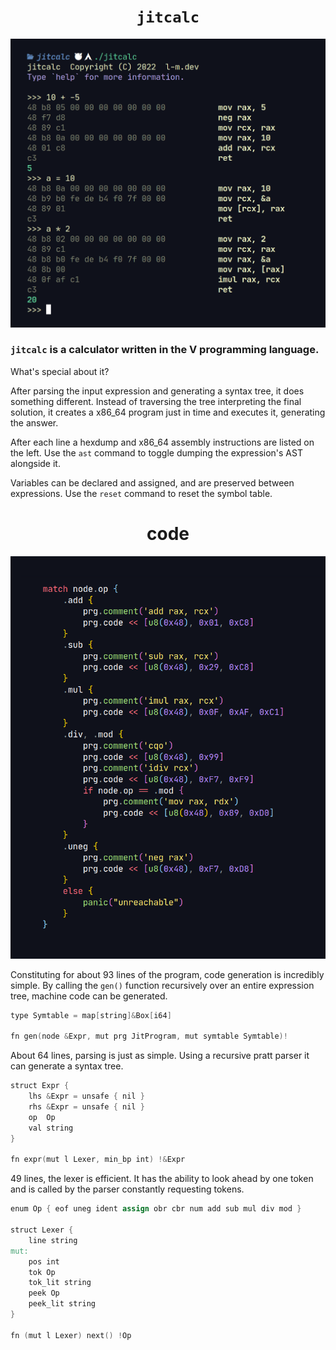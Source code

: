 
<div align="center">

# `jitcalc`

![](.assets/image.png)

</div>

### `jitcalc` is a calculator written in the V programming language. 

What's special about it?

After parsing the input expression and generating a syntax tree, it does something different. Instead of traversing the tree interpreting the final solution, it creates a x86_64 program just in time and executes it, generating the answer.

After each line a hexdump and x86_64 assembly instructions are listed on the left. Use the `ast` command to toggle dumping the expression's AST alongside it.

Variables can be declared and assigned, and are preserved between expressions. Use the `reset` command to reset the symbol table.

<div align="center">

# code

![](.assets/node.png)

</div>

Constituting for about 93 lines of the program, code generation is incredibly simple. By calling the `gen()` function recursively over an entire expression tree, machine code can be generated.

```v
type Symtable = map[string]&Box[i64]

fn gen(node &Expr, mut prg JitProgram, mut symtable Symtable)!
```

About 64 lines, parsing is just as simple. Using a recursive pratt parser it can generate a syntax tree.

```v
struct Expr {
	lhs &Expr = unsafe { nil }
	rhs &Expr = unsafe { nil }
	op  Op
	val string
}

fn expr(mut l Lexer, min_bp int) !&Expr
```

49 lines, the lexer is efficient. It has the ability to look ahead by one token and is called by the parser constantly requesting tokens.

```v
enum Op { eof uneg ident assign obr cbr num add sub mul div mod }

struct Lexer {
	line string
mut:
	pos int
	tok Op
	tok_lit string
	peek Op
	peek_lit string
}

fn (mut l Lexer) next() !Op
```